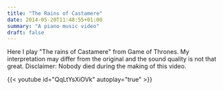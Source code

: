 ```yaml
---
title: "The Rains of Castamere"
date: 2014-05-20T11:48:55+01:00
summary: "A piano music video"
draft: false
---
```


Here I play "The rains of Castamere" from Game of Thrones. My interpretation may differ from the original and the sound quality is not that great. Disclaimer: Nobody died during the making of this video.

{{< youtube id="QqLtYsXiOVk" autoplay="true" >}}

